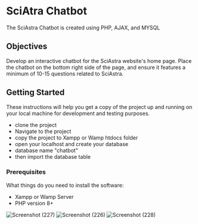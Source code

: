 # SciAtra Chatbot

The SciAstra Chatbot is created using PHP, AJAX, and MYSQL

## Objectives

Develop an interactive chatbot for the SciAstra website's home page. Place the chatbot on the bottom right side of the page, and ensure it features a minimum of 10-15 questions related to SciAstra.

## Getting Started

These instructions will help you get a copy of the project up and running on your local machine for development and testing purposes.

- clone the project
- Navigate to the project
- copy the project to Xampp or Wamp htdocs folder
- open your localhost and create your database
- database name "chatbot"
- then import the database table

### Prerequisites

What things do you need to install the software:

- Xampp or Wamp Server
- PHP version 8+

![Screenshot (227)](https://github.com/Udosaint/SciAtra-Chatbot/assets/28763685/c1951505-3d07-4709-a32a-0a62362da0c2)
![Screenshot (226)](https://github.com/Udosaint/SciAtra-Chatbot/assets/28763685/6a0263ad-2ee6-4323-a7cb-b4618c443e18)
![Screenshot (228)](https://github.com/Udosaint/SciAtra-Chatbot/assets/28763685/7aedcc4e-0c30-443f-9c76-e4670e14384c)
